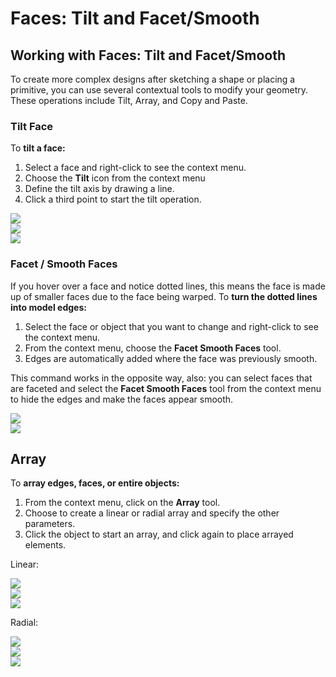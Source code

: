 # Faces: Tilt and Facet/Smooth

## Working with Faces: Tilt and Facet/Smooth

To create more complex designs after sketching a shape or placing a primitive, you can use several contextual tools to modify your geometry. These operations include Tilt, Array, and Copy and Paste.

### Tilt Face

To **tilt a face:**

1. Select a face and right-click to see the context menu. 
2. Choose the **Tilt** icon from the context menu 
3. Define the tilt axis by drawing a line. 
4. Click a third point to start the tilt operation.

![](../.gitbook/assets/tilt-tool.png)  
![](../.gitbook/assets/tilt-step-1.PNG)  
![](../.gitbook/assets/tilt-step-2.png)

### Facet / Smooth Faces

If you hover over a face and notice dotted lines, this means the face is made up of smaller faces due to the face being warped. To **turn the dotted lines into model edges:** 

1. Select the face or object that you want to change and right-click to see the context menu. 
2. From the context menu, choose the **Facet Smooth Faces** tool. 
3. Edges are automatically added where the face was previously smooth. 

This command works in the opposite way, also: you can select faces that are faceted and select the **Facet Smooth Faces** tool from the context menu to hide the edges and make the faces appear smooth.

![](../.gitbook/assets/facet-tool.png)  
![](../.gitbook/assets/facet-finish.PNG)

## Array

To **array edges, faces, or entire objects:** 

1. From the context menu, click on the **Array** tool. 
2. Choose to create a linear or radial array and specify the other parameters. 
3. Click the object to start an array, and click again to place arrayed elements.

Linear:

![](../.gitbook/assets/array-tool.png)  
![](../.gitbook/assets/array-properties.PNG)  
![](../.gitbook/assets/array-step-1.png)

Radial:

![](../.gitbook/assets/array-radial-1.PNG)  
![](../.gitbook/assets/array-radial-3.PNG)  
![](../.gitbook/assets/array-radial-finish.PNG)

